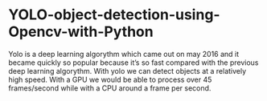 # YOLO-object-detection-using-Opencv-with-Python
Yolo is a deep learning algorythm which came out on may 2016 and it became quickly so popular because it’s so fast compared with the previous deep learning algorythm.  With yolo we can detect objects at a relatively high speed. With a GPU we would be able to process over 45 frames/second while with a CPU around a frame per second.
